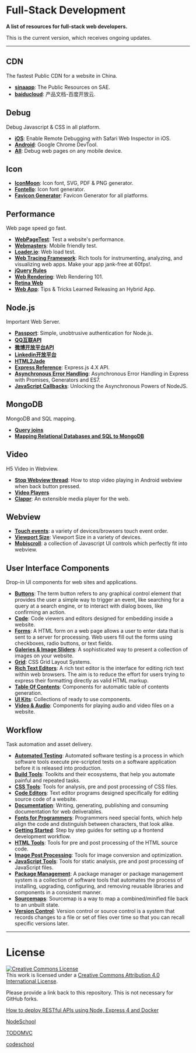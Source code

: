# Full-Stack Development

**A list of resources for full-stack web developers.**

This is the current version, which receives ongoing updates.

---------------------------------------------------------

## CDN

The fastest Public CDN for a website in China.

+ **[sinaapp](http://lib.sinaapp.com/)**: The Public Resources on SAE.
+ **[baiducloud](https://cloud.baidu.com/doc/index.html?title=docs/cplat/libs)**: 产品文档-百度开放云.

## Debug

Debug Javascript & CSS in all platform.

+ **[iOS](http://moduscreate.com/enable-remote-web-inspector-in-ios-6/)**: Enable Remote Debugging with Safari Web Inspector in iOS.
+ **[Android](https://developers.google.com/web/tools/chrome-devtools/debug/?utm_source=dcc&utm_medium=redirect&utm_campaign=2016q3)**: Google Chrome DevTool.
+ **[All](http://people.apache.org/~pmuellr/weinre/docs/latest/)**: Debug web pages on any mobile device.

## Icon

+ **[IconMoon](https://icomoon.io/app/#/select)**: Icon font, SVG, PDF & PNG generator.
+ **[Fontello](http://fontello.com/)**: Icon font generator.
+ **[Favicon Generator](http://realfavicongenerator.net/)**: Favicon Generator for all platforms.

## Performance

Web page speed go fast.

+ **[WebPageTest](https://www.webpagetest.org/)**: Test a website's performance.
+ **[Webmasters](https://www.google.com/webmasters/tools/mobile-friendly/)**: Mobile friendly test.
+ **[Loader.io](https://loader.io/tests)**: Web load test.
+ **[Web Tracing Framework](http://google.github.io/tracing-framework/)**: Rich tools for instrumenting, analyzing, and visualizing web apps. Make your app jank-free at 60fps!.
+ **[jQuery Rules](http://www.artzstudio.com/2009/04/jquery-performance-rules/)**
+ **[Web Rendering](http://frontendbabel.info/articles/webpage-rendering-101/)**: Web Rendering 101.
+ **[Retina Web](https://www.smashingmagazine.com/2012/08/towards-retina-web/)**
+ **[Web App](http://marcgg.com/blog/2014/04/09/phonegap-steroids-hybrid-native-app-tips/)**: Tips & Tricks Learned Releasing an Hybrid App.

## Node.js

Important Web Server.

+ **[Passport](http://passportjs.org/)**: Simple, unobtrusive authentication for Node.js.
+ **[QQ互联API](http://connect.qq.com/manage/login)**
+ **[微博开放平台API](http://open.weibo.com/wiki/2/users/show)**
+ **[Linkedin开放平台](https://www.linkedin.com/developer/apps/4655291/usage)**
+ **[HTML2Jade](http://html2jade.org/)**
+ **[Express Reference](http://expressjs.com/en/api.html)**: Express.js 4.X API.
+ **[Asynchronous Error Handling](https://strongloop.com/strongblog/async-error-handling-expressjs-es7-promises-generators/)**: Asynchronous Error Handling in Express with Promises, Generators and ES7.
+ **[JavaScript Callbacks](http://cwbuecheler.com/web/tutorials/2013/javascript-callbacks/)**: Unlocking the Asynchronous Powers of NodeJS.

## MongoDB

MongoDB and SQL mapping.

+ **[Query joins](http://stackoverflow.com/questions/14363065/mongoose-mongodb-query-joins-but-i-come-from-a-sql-background)**
+ **[Mapping Relational Databases and SQL to MongoDB](http://code.tutsplus.com/articles/mapping-relational-databases-and-sql-to-mongodb--net-35650)**

## Video

H5 Video in Webview.

+ **[Stop Webview thread](http://stackoverflow.com/questions/5946698/how-to-stop-youtube-video-playing-in-android-webview)**: How to stop video playing in Android webview when back button pressed.
+ **[Video Players](https://github.com/showcases/video-tools)**
+ **[Clappr](https://github.com/clappr/clappr)**: An extensible media player for the web.

## Webview

+ **[Touch events](https://patrickhlauke.github.io/touch/tests/results/)**: a variety of devices/browsers touch event order.
+ **[Viewport Size](http://viewportsizes.com/)**: Viewport Size in a variety of devices.
+ **[Mobiscroll](https://demo.mobiscroll.com/calendar)**: a collection of Javascript UI controls which perfectly fit into webview.

## User Interface Components

Drop-in UI components for web sites and applications.

+ **[Buttons](user-interface-components/buttons.md)**: The term button refers to any graphical control element that provides the user a simple way to trigger an event, like searching for a query at a search engine, or to interact with dialog boxes, like confirming an action.
+ **[Code](user-interface-components/code.md)**: Code viewers and editors designed for embedding inside a website.
+ **[Forms](user-interface-components/forms.md)**: A HTML form on a web page allows a user to enter data that is sent to a server for processing. Web users fill out the forms using checkboxes, radio buttons, or text fields.
+ **[Galeries & Image Sliders](user-interface-components/galeries-and-image-sliders.md)**: A sophisticated way to present a collection of images on your website.
+ **[Grid](user-interface-components/grid.md)**: CSS Grid Layout Systems.
+ **[Rich Text Editors](user-interface-components/rich-text-editors.md)**: A rich text editor is the interface for editing rich text within web browsers. The aim is to reduce the effort for users trying to express their formatting directly as valid HTML markup.
+ **[Table Of Contents](user-interface-components/table-of-contents.md)**: Components for automatic table of contents generation.
+ **[UI Kits](user-interface-components/ui-kits.md)**: Collections of ready to use components.
+ **[Video & Audio](user-interface-components/video-and-audio.md)**: Components for playing audio and video files on a website.

## Workflow

Task automation and asset delivery.

+ **[Automated Testing](workflow/automated-testing.md)**: Automated software testing is a process in which software tools execute pre-scripted tests on a software application before it is released into production.
+ **[Build Tools](workflow/build-tools.md)**: Toolkits and their ecosystems, that help you automate painful and repeated tasks.
+ **[CSS Tools](workflow/css-tools.md)**: Tools for analysis, pre and post processing of CSS files.
+ **[Code Editors](workflow/code-editors.md)**: Text editor programs designed specifically for editing source code of a website.
+ **[Documentation](workflow/documentation.md)**: Writing, generating, publishing and consuming documentation for web deliverables.
+ **[Fonts for Programmers](workflow/fonts-for-programmers.md)**: Programmers need special fonts, which help align the code and distinguish between characters, that look alike.
+ **[Getting Started](workflow/getting-started.md)**: Step by step guides for setting up a frontend development workflow.
+ **[HTML Tools](workflow/html-tools.md)**: Tools for pre and post processing of the HTML source code.
+ **[Image Post Processing](workflow/image-post-processing.md)**: Tools for image conversion and optimization.
+ **[JavaScript Tools](workflow/javascript-tools.md)**: Tools for static analysis, pre and post processing of JavaScript files.
+ **[Package Management](workflow/package-management.md)**: A package manager or package management system is a collection of software tools that automates the process of installing, upgrading, configuring, and removing reusable libraries and components in a consistent manner.
+ **[Sourcemaps](workflow/sourcemaps.md)**: Sourcemap is a way to map a combined/minified file back to an unbuilt state.
+ **[Version Control](workflow/version-control.md)**: Version control or source control is a system that records changes to a file or set of files over time so that you can recall specific versions later.


------------------

# License

<a rel="license" href="http://creativecommons.org/licenses/by/4.0/"><img alt="Creative Commons License" style="border-width:0" src="https://i.creativecommons.org/l/by/4.0/88x31.png" /></a><br />This work is licensed under a <a rel="license" href="http://creativecommons.org/licenses/by/4.0/">Creative Commons Attribution 4.0 International License</a>.

Please provide a link back to this repository. This is not necessary for GitHub forks.

[How to deploy RESTful APIs using Node, Express 4 and Docker](http://blog.cloud66.com/how-to-deploy-restful-apis-using-node-express4-and-docker/)

[NodeSchool](http://nodeschool.io/)

[TODOMVC](http://todomvc.com/examples/react/)

[codeschool](https://github.com/codeschool/)
